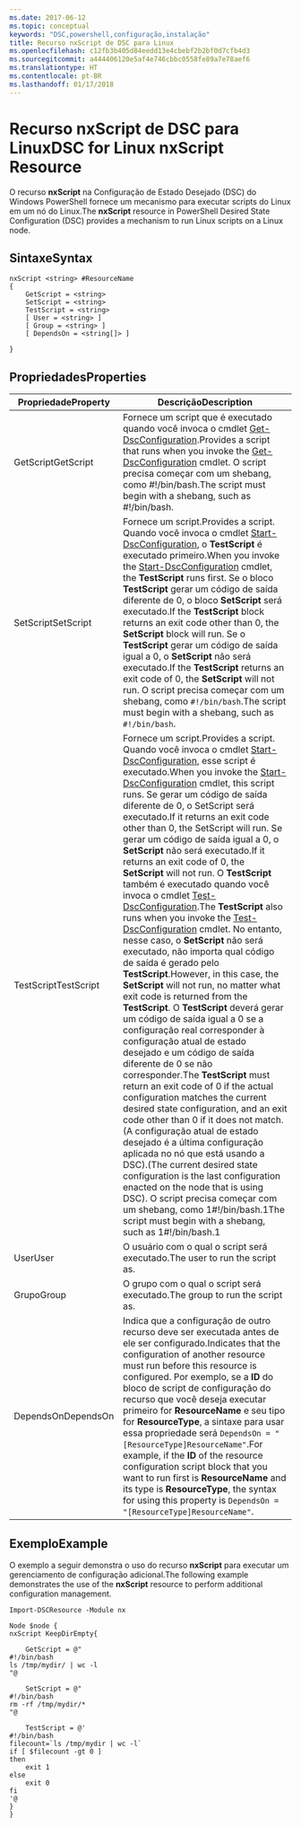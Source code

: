 ```yaml
---
ms.date: 2017-06-12
ms.topic: conceptual
keywords: "DSC,powershell,configuração,instalação"
title: Recurso nxScript de DSC para Linux
ms.openlocfilehash: c12fb3b405d84eedd13e4cbebf2b2bf0d7cfb4d3
ms.sourcegitcommit: a444406120e5af4e746cbbc0558fe89a7e78aef6
ms.translationtype: HT
ms.contentlocale: pt-BR
ms.lasthandoff: 01/17/2018
---
```

# <a name="dsc-for-linux-nxscript-resource"></a><span data-ttu-id="21a8d-103">Recurso nxScript de DSC para Linux</span><span class="sxs-lookup"><span data-stu-id="21a8d-103">DSC for Linux nxScript Resource</span></span>

<span data-ttu-id="21a8d-104">O recurso **nxScript** na Configuração de Estado Desejado (DSC) do Windows PowerShell fornece um mecanismo para executar scripts do Linux em um nó do Linux.</span><span class="sxs-lookup"><span data-stu-id="21a8d-104">The **nxScript** resource in PowerShell Desired State Configuration (DSC) provides a mechanism to run Linux scripts on a Linux node.</span></span>

## <a name="syntax"></a><span data-ttu-id="21a8d-105">Sintaxe</span><span class="sxs-lookup"><span data-stu-id="21a8d-105">Syntax</span></span>

```
nxScript <string> #ResourceName
{
    GetScript = <string>
    SetScript = <string>
    TestScript = <string>
    [ User = <string> ]
    [ Group = <string> ]
    [ DependsOn = <string[]> ]

}
```

## <a name="properties"></a><span data-ttu-id="21a8d-106">Propriedades</span><span class="sxs-lookup"><span data-stu-id="21a8d-106">Properties</span></span>

|  <span data-ttu-id="21a8d-107">Propriedade</span><span class="sxs-lookup"><span data-stu-id="21a8d-107">Property</span></span> |  <span data-ttu-id="21a8d-108">Descrição</span><span class="sxs-lookup"><span data-stu-id="21a8d-108">Description</span></span> | 
|---|---|
| <span data-ttu-id="21a8d-109">GetScript</span><span class="sxs-lookup"><span data-stu-id="21a8d-109">GetScript</span></span>| <span data-ttu-id="21a8d-110">Fornece um script que é executado quando você invoca o cmdlet [Get-DscConfiguration](https://technet.microsoft.com/en-us/library/dn521625.aspx).</span><span class="sxs-lookup"><span data-stu-id="21a8d-110">Provides a script that runs when you invoke the [Get-DscConfiguration](https://technet.microsoft.com/en-us/library/dn521625.aspx) cmdlet.</span></span> <span data-ttu-id="21a8d-111">O script precisa começar com um shebang, como #!/bin/bash.</span><span class="sxs-lookup"><span data-stu-id="21a8d-111">The script must begin with a shebang, such as #!/bin/bash.</span></span>| 
| <span data-ttu-id="21a8d-112">SetScript</span><span class="sxs-lookup"><span data-stu-id="21a8d-112">SetScript</span></span>| <span data-ttu-id="21a8d-113">Fornece um script.</span><span class="sxs-lookup"><span data-stu-id="21a8d-113">Provides a script.</span></span> <span data-ttu-id="21a8d-114">Quando você invoca o cmdlet [Start-DscConfiguration](https://technet.microsoft.com/en-us/library/dn521623.aspx), o **TestScript** é executado primeiro.</span><span class="sxs-lookup"><span data-stu-id="21a8d-114">When you invoke the [Start-DscConfiguration](https://technet.microsoft.com/en-us/library/dn521623.aspx) cmdlet, the **TestScript** runs first.</span></span> <span data-ttu-id="21a8d-115">Se o bloco **TestScript** gerar um código de saída diferente de 0, o bloco **SetScript** será executado.</span><span class="sxs-lookup"><span data-stu-id="21a8d-115">If the **TestScript** block returns an exit code other than 0, the **SetScript** block will run.</span></span> <span data-ttu-id="21a8d-116">Se o **TestScript** gerar um código de saída igual a 0, o **SetScript** não será executado.</span><span class="sxs-lookup"><span data-stu-id="21a8d-116">If the **TestScript** returns an exit code of 0, the **SetScript** will not run.</span></span> <span data-ttu-id="21a8d-117">O script precisa começar com um shebang, como `#!/bin/bash`.</span><span class="sxs-lookup"><span data-stu-id="21a8d-117">The script must begin with a shebang, such as `#!/bin/bash`.</span></span>| 
| <span data-ttu-id="21a8d-118">TestScript</span><span class="sxs-lookup"><span data-stu-id="21a8d-118">TestScript</span></span>| <span data-ttu-id="21a8d-119">Fornece um script.</span><span class="sxs-lookup"><span data-stu-id="21a8d-119">Provides a script.</span></span> <span data-ttu-id="21a8d-120">Quando você invoca o cmdlet [Start-DscConfiguration](https://technet.microsoft.com/en-us/library/dn521623.aspx), esse script é executado.</span><span class="sxs-lookup"><span data-stu-id="21a8d-120">When you invoke the [Start-DscConfiguration](https://technet.microsoft.com/en-us/library/dn521623.aspx) cmdlet, this script runs.</span></span> <span data-ttu-id="21a8d-121">Se gerar um código de saída diferente de 0, o SetScript será executado.</span><span class="sxs-lookup"><span data-stu-id="21a8d-121">If it returns an exit code other than 0, the SetScript will run.</span></span> <span data-ttu-id="21a8d-122">Se gerar um código de saída igual a 0, o **SetScript** não será executado.</span><span class="sxs-lookup"><span data-stu-id="21a8d-122">If it returns an exit code of 0, the **SetScript** will not run.</span></span> <span data-ttu-id="21a8d-123">O **TestScript** também é executado quando você invoca o cmdlet [Test-DscConfiguration](https://technet.microsoft.com/en-us/library/dn407382.aspx).</span><span class="sxs-lookup"><span data-stu-id="21a8d-123">The **TestScript** also runs when you invoke the [Test-DscConfiguration](https://technet.microsoft.com/en-us/library/dn407382.aspx) cmdlet.</span></span> <span data-ttu-id="21a8d-124">No entanto, nesse caso, o **SetScript** não será executado, não importa qual código de saída é gerado pelo **TestScript**.</span><span class="sxs-lookup"><span data-stu-id="21a8d-124">However, in this case, the **SetScript** will not run, no matter what exit code is returned from the **TestScript**.</span></span> <span data-ttu-id="21a8d-125">O **TestScript** deverá gerar um código de saída igual a 0 se a configuração real corresponder à configuração atual de estado desejado e um código de saída diferente de 0 se não corresponder.</span><span class="sxs-lookup"><span data-stu-id="21a8d-125">The **TestScript** must return an exit code of 0 if the actual configuration matches the current desired state configuration, and an exit code other than 0 if it does not match.</span></span> <span data-ttu-id="21a8d-126">(A configuração atual de estado desejado é a última configuração aplicada no nó que está usando a DSC).</span><span class="sxs-lookup"><span data-stu-id="21a8d-126">(The current desired state configuration is the last configuration enacted on the node that is using DSC).</span></span> <span data-ttu-id="21a8d-127">O script precisa começar com um shebang, como 1#!/bin/bash.1</span><span class="sxs-lookup"><span data-stu-id="21a8d-127">The script must begin with a shebang, such as 1#!/bin/bash.1</span></span>| 
| <span data-ttu-id="21a8d-128">User</span><span class="sxs-lookup"><span data-stu-id="21a8d-128">User</span></span>| <span data-ttu-id="21a8d-129">O usuário com o qual o script será executado.</span><span class="sxs-lookup"><span data-stu-id="21a8d-129">The user to run the script as.</span></span>| 
| <span data-ttu-id="21a8d-130">Grupo</span><span class="sxs-lookup"><span data-stu-id="21a8d-130">Group</span></span>| <span data-ttu-id="21a8d-131">O grupo com o qual o script será executado.</span><span class="sxs-lookup"><span data-stu-id="21a8d-131">The group to run the script as.</span></span>| 
| <span data-ttu-id="21a8d-132">DependsOn</span><span class="sxs-lookup"><span data-stu-id="21a8d-132">DependsOn</span></span> | <span data-ttu-id="21a8d-133">Indica que a configuração de outro recurso deve ser executada antes de ele ser configurado.</span><span class="sxs-lookup"><span data-stu-id="21a8d-133">Indicates that the configuration of another resource must run before this resource is configured.</span></span> <span data-ttu-id="21a8d-134">Por exemplo, se a **ID** do bloco de script de configuração do recurso que você deseja executar primeiro for **ResourceName** e seu tipo for **ResourceType**, a sintaxe para usar essa propriedade será `DependsOn = "[ResourceType]ResourceName"`.</span><span class="sxs-lookup"><span data-stu-id="21a8d-134">For example, if the **ID** of the resource configuration script block that you want to run first is **ResourceName** and its type is **ResourceType**, the syntax for using this property is `DependsOn = "[ResourceType]ResourceName"`.</span></span>| 

## <a name="example"></a><span data-ttu-id="21a8d-135">Exemplo</span><span class="sxs-lookup"><span data-stu-id="21a8d-135">Example</span></span>

<span data-ttu-id="21a8d-136">O exemplo a seguir demonstra o uso do recurso **nxScript** para executar um gerenciamento de configuração adicional.</span><span class="sxs-lookup"><span data-stu-id="21a8d-136">The following example demonstrates the use of the **nxScript** resource to perform additional configuration management.</span></span>

```
Import-DSCResource -Module nx 

Node $node {
nxScript KeepDirEmpty{

    GetScript = @"
#!/bin/bash
ls /tmp/mydir/ | wc -l
"@

    SetScript = @"
#!/bin/bash
rm -rf /tmp/mydir/*
"@

    TestScript = @'
#!/bin/bash
filecount=`ls /tmp/mydir | wc -l`
if [ $filecount -gt 0 ]
then
    exit 1
else
    exit 0
fi
'@
} 
}
```

